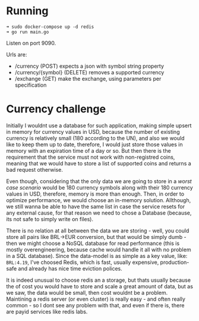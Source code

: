 # Running

```
➜ sudo docker-compose up -d redis
➜ go run main.go
```

Listen on port 9090.

Urls are:

- /currency (POST) expects a json with symbol string property
- /currency/{symbol} (DELETE) removes a supported currency
- /exchange (GET) make the exchange, using parameters per specification

# Currency challenge


Initially I wouldnt use a database for such application, making simple upsert in memory for currency values in USD, because the number of existing currency is relatively small (180 according to the UN), and also we would like to keep them up to date, therefore, I would just store those values in memory with an expiration time of a day or so. But then there is the requirement that the service must not work with non-registred coins, meaning that we would have to store a list of
supported coins and returns a bad request otherwise. 

Even though, considering that the only data we are going to store in a _worst case scenario_ would be 180 currency symbols along with their 180 currency values in USD, therefore, memory is more than enough. Then, in order to optimize performance, we would choose an in-memory solution. Allthough, we still wanna be able to have the same list in case the service resets for any external cause, for that reason we need to chose a Database (because, its not safe to simply write on files).

There is no relation at all between the data we are storing - well, you could store all pairs like BRL->EUR conversion, but that would be simply dumb - then we might choose a NoSQL database for read performance (this is mostly overengineering, because cache would handle it all with no problem in a SQL database). Since the data-model is as simple as a key value, like: `BRL:4.19`, I've choosed Redis, which is fast, usually expensive, production-safe and already has nice time eviction polices. 

It is indeed unusual to choose redis an a storage, but thats usually because the of cost you would have to store and scale a great amount of data, but as we saw, the data would be small, then cost wouldnt be a problem. Maintining a redis server (or even cluster) is really easy - and often really common -  so I dont see any problem with that, and even if there is, there are payid services like redis labs.
